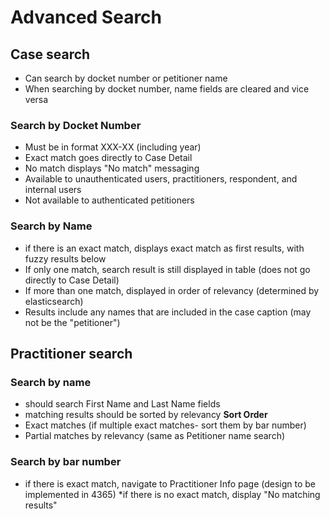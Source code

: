 # Advanced Search

## Case search
* Can search by docket number or petitioner name
* When searching by docket number, name fields are cleared and vice versa

### Search by Docket Number
* Must be in format XXX-XX (including year)
* Exact match goes directly to Case Detail
* No match displays "No match" messaging
* Available to unauthenticated users, practitioners, respondent, and internal users
* Not available to authenticated petitioners

### Search by Name
* if there is an exact match, displays exact match as first results, with fuzzy results below 
* If only one match, search result is still displayed in table (does not go directly to Case Detail)
* If more than one match, displayed in order of relevancy (determined by elasticsearch)
* Results include any names that are included in the case caption (may not be the "petitioner")  

## Practitioner search

### Search by name
* should search First Name and Last Name fields
* matching results should be sorted by relevancy
**Sort Order**
* Exact matches (if multiple exact matches- sort them by bar number)
* Partial matches by relevancy (same as Petitioner name search)

### Search by bar number
* if there is exact match, navigate to Practitioner Info page (design to be implemented in 4365)
*if there is no exact match, display "No matching results"

